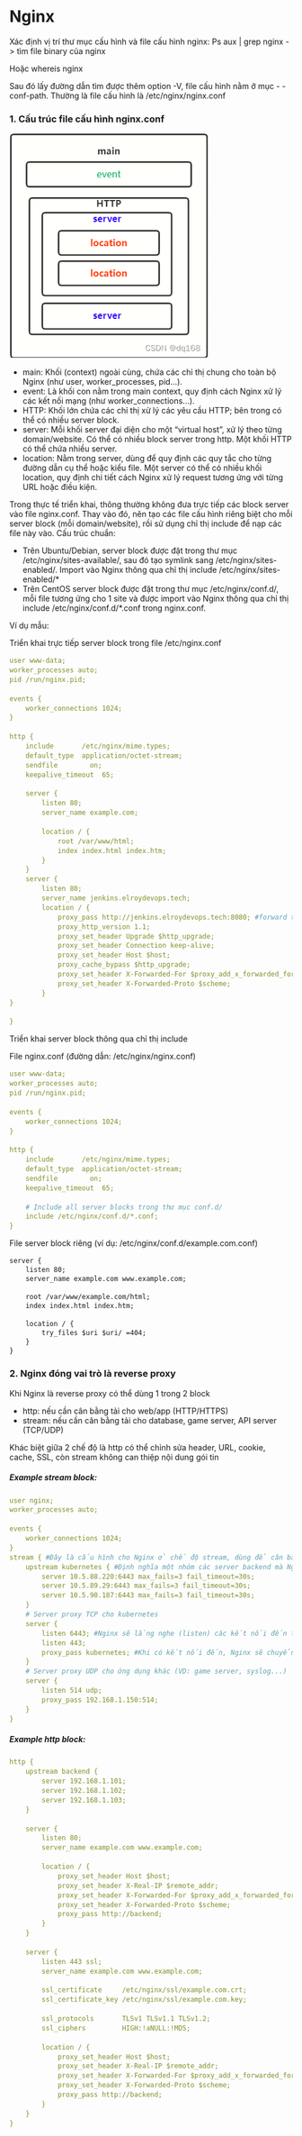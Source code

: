 # Nginx

Xác định vị trí thư mục cấu hình và file cấu hình nginx: Ps aux | grep nginx -> tìm file binary của nginx

Hoặc whereis nginx

Sau đó lấy đường dẫn tìm được thêm option -V, file cấu hình nằm ở mục - - conf-path. Thường là file cấu hình là /etc/nginx/nginx.conf


### 1. Cấu trúc file cấu hình nginx.conf

<img src="1.png">

- main: Khối (context) ngoài cùng, chứa các chỉ thị chung cho toàn bộ Nginx (như user, worker_processes, pid...).
- event: Là khối con nằm trong main context, quy định cách Nginx xử lý các kết nối mạng (như worker_connections...).
- HTTP: Khối lớn chứa các chỉ thị xử lý các yêu cầu HTTP; bên trong có thể có nhiều server block.
- server: Mỗi khối server đại diện cho một “virtual host”, xử lý theo từng domain/website. Có thể có nhiều block server trong http. Một khối HTTP có thể chứa nhiều server.
- location: Nằm trong server, dùng để quy định các quy tắc cho từng đường dẫn cụ thể hoặc kiểu file. Một server có thể có nhiều khối location, quy định chi tiết cách Nginx xử lý request tương ứng với từng URL hoặc điều kiện.

Trong thực tế triển khai, thông thường không đưa trực tiếp các block server vào file nginx.conf. Thay vào đó, nên tạo các file cấu hình riêng biệt cho mỗi server block (mỗi domain/website), rồi sử dụng chỉ thị include để nạp các file này vào.
Cấu trúc chuẩn: 
- Trên Ubuntu/Debian, server block được đặt trong thư mục /etc/nginx/sites-available/, sau đó tạo symlink sang /etc/nginx/sites-enabled/. Import vào Nginx thông qua chỉ thị include /etc/nginx/sites-enabled/*
- Trên CentOS server block được đặt trong thư mục /etc/nginx/conf.d/, mỗi file tương ứng cho 1 site và được import vào Nginx thông qua chỉ thị include /etc/nginx/conf.d/*.conf trong nginx.conf.

Ví dụ mẫu:

Triển khai trực tiếp server block trong file /etc/nginx.conf
```yaml
user www-data;
worker_processes auto;
pid /run/nginx.pid;

events {
    worker_connections 1024;
}

http {
    include       /etc/nginx/mime.types;
    default_type  application/octet-stream;
    sendfile        on;
    keepalive_timeout  65;

    server {
        listen 80;
        server_name example.com;
        
        location / {
            root /var/www/html;
            index index.html index.htm;
        }
    }
    server {
        listen 80;
        server_name jenkins.elroydevops.tech;
        location / {
            proxy_pass http://jenkins.elroydevops.tech:8080; #forward từ jenkins.elroydevops.tech:80 sang jenkins.elroydevops.tech:8080
            proxy_http_version 1.1;
            proxy_set_header Upgrade $http_upgrade;
            proxy_set_header Connection keep-alive;
            proxy_set_header Host $host;
            proxy_cache_bypass $http_upgrade;
            proxy_set_header X-Forwarded-For $proxy_add_x_forwarded_for;
            proxy_set_header X-Forwarded-Proto $scheme;
        }
}

}
```
Triển khai server block thông qua chỉ thị include

File nginx.conf (đường dẫn: /etc/nginx/nginx.conf)

```yaml
user www-data;
worker_processes auto;
pid /run/nginx.pid;

events {
    worker_connections 1024;
}

http {
    include       /etc/nginx/mime.types;
    default_type  application/octet-stream;
    sendfile        on;
    keepalive_timeout  65;

    # Include all server blocks trong thư mục conf.d/
    include /etc/nginx/conf.d/*.conf;
}
```
File server block riêng (ví dụ: /etc/nginx/conf.d/example.com.conf)
```
server {
    listen 80;
    server_name example.com www.example.com;

    root /var/www/example.com/html;
    index index.html index.htm;

    location / {
        try_files $uri $uri/ =404;
    }
}
```

### 2. Nginx đóng vai trò là reverse proxy

Khi Nginx là reverse proxy có thể dùng 1 trong 2 block
- http: nếu cần cân bằng tải cho web/app (HTTP/HTTPS)
- stream: nếu cần cân bằng tải cho database, game server, API server (TCP/UDP)

Khác biệt giữa 2 chế độ là http có thể chỉnh sửa header, URL, cookie, cache, SSL, còn stream không can thiệp nội dung gói tin

##### Example stream block:
```yaml
user nginx;
worker_processes auto;

events {
    worker_connections 1024;
}
stream { #Đây là cấu hình cho Nginx ở chế độ stream, dùng để cân bằng tải các kết nối TCP (khác với HTTP/HTTPS thông thường).
    upstream kubernetes { #Định nghĩa một nhóm các server backend mà Nginx sẽ phân phối kết nối đến.
        server 10.5.88.220:6443 max_fails=3 fail_timeout=30s;
        server 10.5.89.29:6443 max_fails=3 fail_timeout=30s;
        server 10.5.90.187:6443 max_fails=3 fail_timeout=30s;
    }
    # Server proxy TCP cho kubernetes
    server {
        listen 6443; #Nginx sẽ lắng nghe (listen) các kết nối đến trên cả hai port 6443 và 443 (TCP).
        listen 443;
        proxy_pass kubernetes; #Khi có kết nối đến, Nginx sẽ chuyển tiếp (proxy) kết nối đó đến một trong các server được định nghĩa trong upstream kubernetes.
    }
    # Server proxy UDP cho ứng dụng khác (VD: game server, syslog...)
    server {
        listen 514 udp;
        proxy_pass 192.168.1.150:514;
    }
}
```


##### Example http block:
```yaml
http {
    upstream backend {
        server 192.168.1.101;
        server 192.168.1.102;
        server 192.168.1.103;
    }

    server {
        listen 80;
        server_name example.com www.example.com;

        location / {
            proxy_set_header Host $host;
            proxy_set_header X-Real-IP $remote_addr;
            proxy_set_header X-Forwarded-For $proxy_add_x_forwarded_for;
            proxy_set_header X-Forwarded-Proto $scheme;
            proxy_pass http://backend;
        }
    }

    server {
        listen 443 ssl;
        server_name example.com www.example.com;

        ssl_certificate     /etc/nginx/ssl/example.com.crt;
        ssl_certificate_key /etc/nginx/ssl/example.com.key;

        ssl_protocols       TLSv1 TLSv1.1 TLSv1.2;
        ssl_ciphers         HIGH:!aNULL:!MD5;

        location / {
            proxy_set_header Host $host;
            proxy_set_header X-Real-IP $remote_addr;
            proxy_set_header X-Forwarded-For $proxy_add_x_forwarded_for;
            proxy_set_header X-Forwarded-Proto $scheme;
            proxy_pass http://backend;
        }
    }
}
```
